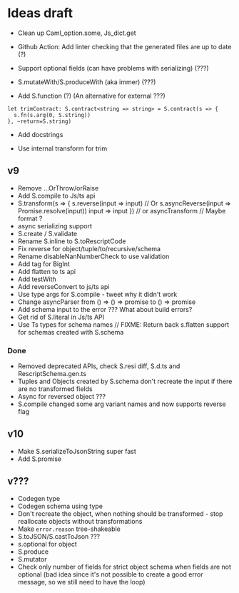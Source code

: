 # Ideas draft

- Clean up Caml_option.some, Js_dict.get

- Github Action: Add linter checking that the generated files are up to date (?)

- Support optional fields (can have problems with serializing) (???)

- S.mutateWith/S.produceWith (aka immer) (???)

- Add S.function (?) (An alternative for external ???)

```
let trimContract: S.contract<string => string> = S.contract(s => {
  s.fn(s.arg(0, S.string))
}, ~return=S.string)
```

- Add docstrings

- Use internal transform for trim

## v9

- Remove ...OrThrow/orRaise
- Add S.compile to Js/ts api
- S.transform(s => {
  s.reverse(input => input) // Or s.asyncReverse(input => Promise.resolve(input))
  input => input
  }) // or asyncTransform // Maybe format ?
- async serializing support
- S.create / S.validate
- Rename S.inline to S.toRescriptCode
- Fix reverse for object/tuple/to/recursive/schema
- Rename disableNanNumberCheck to use validation
- Add tag for BigInt
- Add flatten to ts api
- Add testWith
- Add reverseConvert to js/ts api
- Use type args for S.compile - tweet why it didn't work
- Change asyncParser from () => () => promise to () => promise
- Add schema input to the error ??? What about build errors?
- Get rid of S.literal in Js/ts API
- Use Ts types for schema names
  // FIXME: Return back s.flatten support for schemas created with S.schema

### Done

- Removed deprecated APIs, check S.resi diff, S.d.ts and RescriptSchema.gen.ts
- Tuples and Objects created by S.schema don't recreate the input if there are no transformed fields
- Async for reversed object ???
- S.compile changed some arg variant names and now supports reverse flag

## v10

- Make S.serializeToJsonString super fast
- Add S.promise

## v???

- Codegen type
- Codegen schema using type
- Don't recreate the object, when nothing should be transformed - stop reallocate objects without transformations
- Make `error.reason` tree-shakeable
- S.toJSON/S.castToJson ???
- s.optional for object
- S.produce
- S.mutator
- Check only number of fields for strict object schema when fields are not optional (bad idea since it's not possible to create a good error message, so we still need to have the loop)
